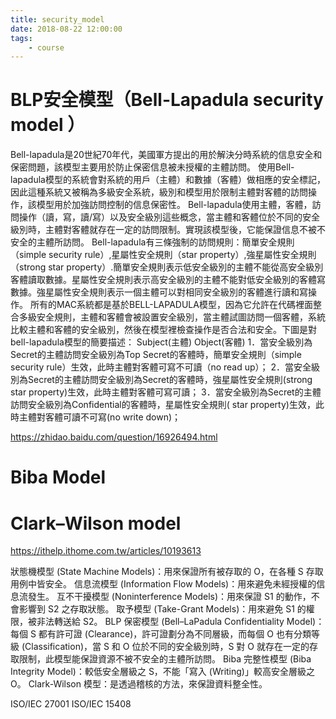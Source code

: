 ```yaml
---
title: security_model
date: 2018-08-22 12:00:00
tags:
    - course
---
```


# BLP安全模型（Bell-Lapadula security model ）

Bell-lapadula是20世紀70年代，美國軍方提出的用於解決分時系統的信息安全和保密問題，該模型主要用於防止保密信息被未授權的主體訪問。
使用Bell-lapadula模型的系統會對系統的用戶（主體）和數據（客體）做相應的安全標記，因此這種系統又被稱為多級安全系統，級別和模型用於限制主體對客體的訪問操作，該模型用於加強訪問控制的信息保密性。
Bell-lapadula使用主體，客體，訪問操作（讀，寫，讀/寫）以及安全級別這些概念，當主體和客體位於不同的安全級別時，主體對客體就存在一定的訪問限制。實現該模型後，它能保證信息不被不安全的主體所訪問。
Bell-lapadula有三條強制的訪問規則：簡單安全規則（simple security rule）,星屬性安全規則（star property）,強星屬性安全規則（strong star property）.簡單安全規則表示低安全級別的主體不能從高安全級別客體讀取數據。星屬性安全規則表示高安全級別的主體不能對低安全級別的客體寫數據。強星屬性安全規則表示一個主體可以對相同安全級別的客體進行讀和寫操作。
所有的MAC系統都是基於BELL-LAPADULA模型，因為它允許在代碼裡面整合多級安全規則，主體和客體會被設置安全級別，當主體試圖訪問一個客體，系統比較主體和客體的安全級別，然後在模型裡檢查操作是否合法和安全。下圖是對bell-lapadula模型的簡要描述：
Subject(主體) Object(客體)
1．當安全級別為Secret的主體訪問安全級別為Top Secret的客體時，簡單安全規則（simple security rule）生效，此時主體對客體可寫不可讀（no read up）；
2．當安全級別為Secret的主體訪問安全級別為Secret的客體時，強星屬性安全規則(strong star property)生效，此時主體對客體可寫可讀；
3．當安全級別為Secret的主體訪問安全級別為Confidential的客體時，星屬性安全規則( star property)生效，此時主體對客體可讀不可寫(no write down)；

https://zhidao.baidu.com/question/16926494.html

# Biba Model

# Clark–Wilson model 


https://ithelp.ithome.com.tw/articles/10193613


狀態機模型 (State Machine Models)：用來保證所有被存取的 O，在各種 S 存取用例中皆安全。
信息流模型 (Information Flow Models)：用來避免未經授權的信息流發生。
互不干擾模型 (Noninterference Models)：用來保證 S1 的動作，不會影響到 S2 之存取狀態。
取予模型 (Take-Grant Models)：用來避免 S1 的權限，被非法轉送給 S2。
BLP 保密模型 (Bell–LaPadula Confidentiality Model)：
每個 S 都有許可證 (Clearance)，許可證劃分為不同層級，而每個 O 也有分類等級 (Classification)，當 S 和 O 位於不同的安全級別時，S 對 O 就存在一定的存取限制，此模型能保證資源不被不安全的主體所訪問。
Biba 完整性模型 (Biba Integrity Model)：較低安全層級之 S，不能「寫入 (Writing)」較高安全層級之 O。
Clark-Wilson 模型：是透過稽核的方法，來保證資料整全性。



ISO/IEC 27001
ISO/IEC 15408